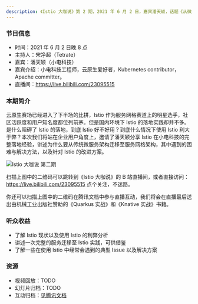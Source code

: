 ```yaml
---
description: 《Istio 大咖说》第 2 期，2021 年 6 月 2 日，嘉宾潘天颖，话题《从微服务架构到 Istio——架构升级实践分享》。
---
```


### 节目信息

- 时间：2021 年 6 月 2 日晚 8 点
- 主持人：宋净超（Tetrate）
- 嘉宾：潘天颖（小电科技）
- 嘉宾介绍：小电科技工程师，云原生爱好者，Kubernetes contributor，Apache committer。
- 直播间：https://live.bilibili.com/23095515

### 本期简介

云原生赛场已经进入了下半场的比拼，Istio 作为服务网格赛道上的明星选手，社区活跃度和用户知名度都位列前茅。但是国内环境下 Istio 的落地实践却并不多。是什么阻碍了 Istio 的落地，到底 Istio 好不好用？到底什么情况下使用 Istio 利大于弊？本次我们将站在企业用户角度上，邀请了潘天颖分享 Istio 在小电科技的完整落地经验，讲述为什么要从传统微服务架构迁移至服务网格架构，其中遇到的困难与解决方法，以及针对 Istio 的改进方案。

![Istio 大咖说 第二期](https://tva1.sinaimg.cn/large/008i3skNly1gr2sglz60ej30u00gwgq2.jpg)

扫描上图中的二维码可以跳转到《Istio 大咖说》的 B 站直播间，或者直接访问：https://live.bilibili.com/23095515 点个关注，不迷路。

你还可以扫描上图中的二维码在腾讯文档中参与直播互动，我们将会在直播最后送出由机械工业出版社赞助的《Quarkus 实战》和《Knative 实战》书籍。

### 听众收益

- 了解 Istio 现状以及使用 Istio 的利弊分析
- 讲述一次完整的服务迁移至 Istio 实践，可供借鉴
- 了解一些在使用 Istio 中经常会遇到的典型 Issue 以及解决方案

### 资源

- 视频回放：TODO
- 幻灯片归档：TODO
- 互动归档：[见腾讯文档](https://docs.qq.com/doc/DRUpzRlZtbXBjcllk)
